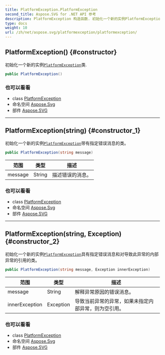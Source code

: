 ```yaml
---
title: PlatformException.PlatformException
second_title: Aspose.SVG for .NET API 参考
description: PlatformException 构造函数. 初始化一个新的实例PlatformException类.
type: docs
weight: 10
url: /zh/net/aspose.svg/platformexception/platformexception/
---
```

## PlatformException() {#constructor}

初始化一个新的实例[`PlatformException`](../)类.

```csharp
public PlatformException()
```

### 也可以看看

* class [PlatformException](../)
* 命名空间 [Aspose.Svg](../../platformexception/)
* 部件 [Aspose.SVG](../../../)

---

## PlatformException(string) {#constructor_1}

初始化一个新的实例[`PlatformException`](../)带有指定错误消息的类。

```csharp
public PlatformException(string message)
```

| 范围 | 类型 | 描述 |
| --- | --- | --- |
| message | String | 描述错误的消息。 |

### 也可以看看

* class [PlatformException](../)
* 命名空间 [Aspose.Svg](../../platformexception/)
* 部件 [Aspose.SVG](../../../)

---

## PlatformException(string, Exception) {#constructor_2}

初始化一个新的实例[`PlatformException`](../)具有指定错误消息和对导致此异常的内部异常的引用的类。

```csharp
public PlatformException(string message, Exception innerException)
```

| 范围 | 类型 | 描述 |
| --- | --- | --- |
| message | String | 解释异常原因的错误消息。 |
| innerException | Exception | 导致当前异常的异常，如果未指定内部异常，则为空引用。 |

### 也可以看看

* class [PlatformException](../)
* 命名空间 [Aspose.Svg](../../platformexception/)
* 部件 [Aspose.SVG](../../../)


